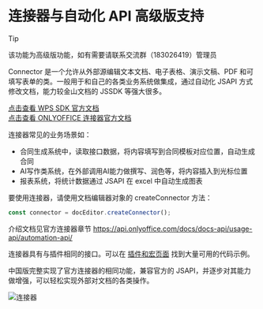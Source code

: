 # 连接器与自动化 API <span class="ant-tag">高级版支持</span>
 
> [!TIP]
> 该功能为高级版功能，如有需要请联系交流群（183026419）管理员


Connector 是一个允许从外部源编辑文本文档、电子表格、演示文稿、PDF 和可填写表单的类。一般用于和自己的各类业务系统做集成，通过自动化 JSAPI 方式修改文档，能力较金山文档的 JSSDK 等强大很多。

[点击查看 WPS SDK 官方文档](https://solution.wps.cn/docs/client/api/summary.html)  
[点击查看 ONLYOFFICE 连接器官方文档](https://api.onlyoffice.com/docs/docs-api/usage-api/automation-api/)


连接器常见的业务场景如：
- 合同生成系统中，读取接口数据，将内容填写到合同模板对应位置，自动生成合同
- AI写作类系统，在外部调用AI能力做撰写、润色等，将内容插入到光标位置
- 报表系统，将统计数据通过 JSAPI 在 excel 中自动生成图表

要使用连接器，请使用文档编辑器对象的 createConnector 方法：

```js
const connector = docEditor.createConnector();
```

介绍文档见官方连接器章节 https://api.onlyoffice.com/docs/docs-api/usage-api/automation-api/    

连接器具有与插件相同的接口。可以在 [插件和宏页面](https://api.onlyoffice.com/docs/plugin-and-macros/customization/context-menu/) 找到大量可用的代码示例。

中国版完整实现了官方连接器的相同功能，兼容官方的 JSAPI，并逐步对其能力做增强，可以轻松实现外部对文档的各类操作。

![连接器](/images/connector.png)
